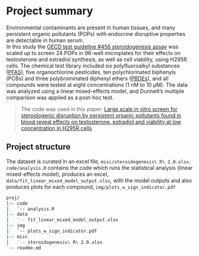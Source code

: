 # Project summary

Environmental contaminants are present in human tissues, and many persistent organic pollutants (POPs) with endocrine disruptive properties are detectable in human serum.<br>
In this study the [OECD test guideline #456 steroidogenesis assay](https://www.oecd-ilibrary.org/environment/test-no-456-h295r-steroidogenesis-assay_9789264122642-en) was scaled up to screen 24 POPs in 96-well microplates for their effects on testosterone and estradiol synthesis, as well as cell viability, using H295R cells. The chemical test library included six polyfluoroalkyl substances ([PFAS](https://en.wikipedia.org/wiki/Per-_and_polyfluoroalkyl_substances)), five organochlorine pesticides, ten polychlorinated biphenyls (PCBs) and three polybrominated diphenyl ethers ([PBDEs](https://en.wikipedia.org/wiki/Polybrominated_diphenyl_ethers)), and all compounds were tested at eight concentrations (1 nM to 10 µM). The data was analyzed using a linear mixed-effects model, and Dunnett’s multiple comparison was applied as a post-hoc test.

>The code was used in this paper: [Large scale in vitro screen for steroidogenic disruption by persistent organic pollutants found in blood reveal effects on testosterone, estradiol and viability at low concentration in H295R cells](https://doi.org/)

## Project structure

The dataset is curated in an excel file, `misc/steroidogenesis\ R\ 2.0.xlsx`. `code/analysis.R` contains the code which runs the statistical analysis (linear mixed-effects model), produces an excel, `data/fit_linear_mixed_model_output.xlsx`, with the model outputs and also produces plots for each compound, `img/plots_w_sign_indicator.pdf`

```sh
proj/
|-- code
|   `-- analysis.R
|-- data
|   `-- fit_linear_mixed_model_output.xlsx
|-- img
|   `-- plots_w_sign_indicator.pdf
|-- misc
|   `-- steroidogenesis\ R\ 2.0.xlsx
`-- readme.md
```